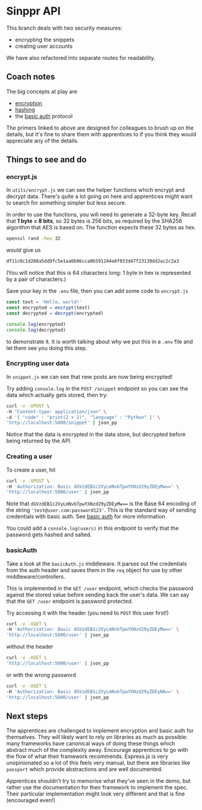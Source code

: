 # Sinppr API

This branch deals with two security measures:

- encrypting the snippets
- creating user accounts

We have also refactored into separate routes for readability.

## Coach notes

The big concepts at play are

- [encryption](https://swe-docs.netlify.app/backend/encryption)
- [hashing](https://swe-docs.netlify.app/backend/hashing)
- the [basic auth](https://swe-docs.netlify.app/backend/basic-auth.html)
  protocol

The primers linked to above are designed for colleagues to brush up on the
details, but it's fine to share them with apprentices to if you think they would
appreciate any of the details.

## Things to see and do

### encrypt.js

In `utils/encrypt.js` we can see the helper functions which encrypt and decrypt
data. There's quite a lot going on here and apprentices might want to search for
something simpler but less secure.

In order to use the functions, you will need to generate a 32-byte key. Recall
that **1 byte = 8 bits**, so 32 bytes is 256 bits, as required by the SHA256
algorithm that AES is based on. The function expects these 32 bytes as hex.

```bash
openssl rand -hex 32
```

would give us

```bash
df11c0c1d288a5dd9fc5e1aa0b06cca0b591244e8f033d47f23130dd2ac2c2a3
```

(You will notice that this is 64 characters long: 1 byte in hex is represented
by a pair of characters.)

Save your key in the `.env` file, then you can add some code to `encrypt.js`

```js
const text = 'Hello, world!'
const encrypted = encrypt(text)
const decrypted = decrypt(encrypted)

console.log(encrypted)
console.log(decrypted)
```

to demonstrate it. It is worth talking about why we put this in a `.env` file
and let them see you doing this step.

### Encrypting user data

In `snippet.js` we can see that new posts are now being encrypted!

Try adding `console.log` in the `POST /snippet` endpoint so you can see the data
which actually gets stored, then try:

```bash
curl -v -XPOST \
-H "Content-type: application/json" \
-d '{ "code" : "print(2 + 2)", "language" : "Python" }' \
'http://localhost:5000/snippet' | json_pp
```

Notice that the data is encrypted in the data store, but decrypted before being
returned by the API.

### Creating a user

To create a user, hit

```bash
curl -v -XPOST \
-H 'Authorization: Basic dGVzdEB1c2VyLmNvbTpwYXNzd29yZDEyMw==' \
'http://localhost:5000/user' | json_pp
```

Note that `dGVzdEB1c2VyLmNvbTpwYXNzd29yZDEyMw==` is the Base 64 encoding of the
string `'test@user.com:password123'`. This is the standard way of sending
credentials with basic auth. See
[basic auth](https://swe-docs.netlify.app/backend/basic-auth.html) for more
information.

You could add a `console.log(users)` in this endpoint to verify that the
password gets hashed and salted.

### basicAuth

Take a look at the `basicAuth.js` middleware. It parses out the credentials from
the auth header and saves them in the `req` object for use by other
middleware/controllers.

This is implemented in the `GET /user` endpoint, which checks the password
against the stored value before sending back the user's data. We can say that
the `GET /user` endpoint is password protected.

Try accessing it with the header (you need to `POST` this user first!)

```bash
curl -v -XGET \
-H 'Authorization: Basic dGVzdEB1c2VyLmNvbTpwYXNzd29yZDEyMw==' \
'http://localhost:5000/user' | json_pp
```

without the header

```bash
curl -v -XGET \
'http://localhost:5000/user' | json_pp
```

or with the wrong password

```bash
curl -v -XGET \
-H 'Authorization: Basic dGVzdEB1c2VyLmNvbTpwYXNzd29yZDEyNA==' \
'http://localhost:5000/user' | json_pp
```

## Next steps

The apprentices are challenged to implement encryption and basic auth for
themselves. They will likely want to rely on libraries as much as possible: many
frameworks have canonical ways of doing these things which abstract much of the
complexity away. Encourage apprentices to go with the flow of what their
framework recommends. Express.js is very unopinionated so a lot of this feels
very manual, but there are libraries like `passport` which provide abstractions
and are well documented.

Apprentices shouldn't try to memorise what they've seen in the demo, but rather
use the documentation for their framework to implement the spec. Their
particular implementation might look very different and that is fine (encouraged
even!)